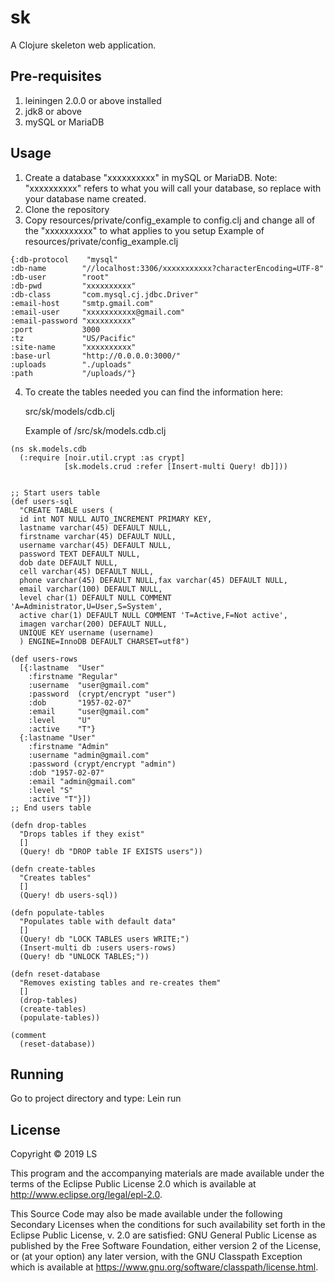 # sk

A Clojure skeleton web application.


## Pre-requisites
1. leiningen 2.0.0 or above installed
2. jdk8 or above
3. mySQL or MariaDB

## Usage
1. Create a database "xxxxxxxxxx" in mySQL or MariaDB.  Note: "xxxxxxxxxx" refers to what you will call your database, so replace with your database name created.
2. Clone the repository
3. Copy resources/private/config_example to config.clj and change all of the "xxxxxxxxxx" to what applies to you setup
  Example of resources/private/config_example.clj
  ```
  {:db-protocol    "mysql"
  :db-name        "//localhost:3306/xxxxxxxxxxx?characterEncoding=UTF-8"
  :db-user        "root"
  :db-pwd         "xxxxxxxxxx"
  :db-class       "com.mysql.cj.jdbc.Driver"
  :email-host     "smtp.gmail.com"
  :email-user     "xxxxxxxxxxx@gmail.com"
  :email-password "xxxxxxxxxx"
  :port           3000
  :tz             "US/Pacific"
  :site-name      "xxxxxxxxxx"
  :base-url       "http://0.0.0.0:3000/"
  :uploads        "./uploads"
  :path           "/uploads/"}
  ```
4. To create the tables needed you can find the information here:

   src/sk/models/cdb.clj

   Example of /src/sk/models.cdb.clj
  ```
  (ns sk.models.cdb
    (:require [noir.util.crypt :as crypt]
              [sk.models.crud :refer [Insert-multi Query! db]]))


  ;; Start users table
  (def users-sql
    "CREATE TABLE users (
    id int NOT NULL AUTO_INCREMENT PRIMARY KEY,
    lastname varchar(45) DEFAULT NULL,
    firstname varchar(45) DEFAULT NULL,
    username varchar(45) DEFAULT NULL,
    password TEXT DEFAULT NULL,
    dob date DEFAULT NULL,
    cell varchar(45) DEFAULT NULL,
    phone varchar(45) DEFAULT NULL,fax varchar(45) DEFAULT NULL,
    email varchar(100) DEFAULT NULL,
    level char(1) DEFAULT NULL COMMENT 'A=Administrator,U=User,S=System',
    active char(1) DEFAULT NULL COMMENT 'T=Active,F=Not active',
    imagen varchar(200) DEFAULT NULL,
    UNIQUE KEY username (username)
    ) ENGINE=InnoDB DEFAULT CHARSET=utf8")

  (def users-rows
    [{:lastname  "User"
      :firstname "Regular"
      :username  "user@gmail.com"
      :password  (crypt/encrypt "user")
      :dob       "1957-02-07"
      :email     "user@gmail.com"
      :level     "U"
      :active    "T"}
    {:lastname "User"
      :firstname "Admin"
      :username "admin@gmail.com"
      :password (crypt/encrypt "admin")
      :dob "1957-02-07"
      :email "admin@gmail.com"
      :level "S"
      :active "T"}])
  ;; End users table

  (defn drop-tables
    "Drops tables if they exist"
    []
    (Query! db "DROP table IF EXISTS users"))

  (defn create-tables
    "Creates tables"
    []
    (Query! db users-sql))

  (defn populate-tables
    "Populates table with default data"
    []
    (Query! db "LOCK TABLES users WRITE;")
    (Insert-multi db :users users-rows)
    (Query! db "UNLOCK TABLES;"))

  (defn reset-database
    "Removes existing tables and re-creates them"
    []
    (drop-tables)
    (create-tables)
    (populate-tables))

  (comment
    (reset-database))
  ```

## Running
Go to project directory and type: Lein run


## License

Copyright © 2019 LS

This program and the accompanying materials are made available under the
terms of the Eclipse Public License 2.0 which is available at
http://www.eclipse.org/legal/epl-2.0.

This Source Code may also be made available under the following Secondary
Licenses when the conditions for such availability set forth in the Eclipse
Public License, v. 2.0 are satisfied: GNU General Public License as published by
the Free Software Foundation, either version 2 of the License, or (at your
option) any later version, with the GNU Classpath Exception which is available
at https://www.gnu.org/software/classpath/license.html.
